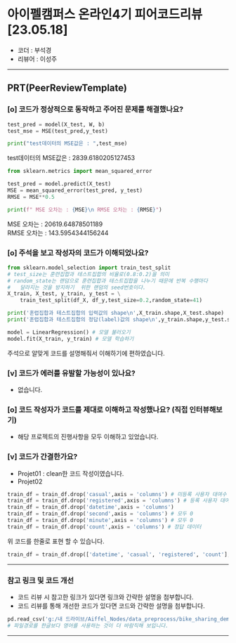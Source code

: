 # 아이펠캠퍼스 온라인4기 피어코드리뷰 [23.05.18]

- 코더 : 부석경
- 리뷰어 : 이성주

---------------------------------------------
## **PRT(PeerReviewTemplate)**

### **[o] 코드가 정상적으로 동작하고 주어진 문제를 해결했나요?**

``` python
test_pred = model(X_test, W, b)
test_mse = MSE(test_pred,y_test)

print("test데이터의 MSE값은 : ",test_mse)
```
test데이터의 MSE값은 :  2839.6180205127453

```python
from sklearn.metrics import mean_squared_error

test_pred = model.predict(X_test)
MSE = mean_squared_error(test_pred, y_test)
RMSE = MSE**0.5

print(f" MSE 오차는 : {MSE}\n RMSE 오차는 : {RMSE}")
```
 MSE 오차는 : 20619.64878501189   
 RMSE 오차는 : 143.5954344156244

### **[o] 주석을 보고 작성자의 코드가 이해되었나요?**
``` python
from sklearn.model_selection import train_test_split
# test_size는 훈련집합과 테스트집합의 비율로(0.8:0.2)을 의미
# random_state는 랜덤으로 훈련집합과 테스트집합을 나누기 때문에 반복 수행마다 
#   달라지는 것을 방지하기  위한 랜덤의 seed번호이다. 
X_train, X_test, y_train, y_test = \
    train_test_split(df_X, df_y,test_size=0.2,random_state=41)

print('훈렵집합과 테스트집합의 입력값의 shape\n',X_train.shape,X_test.shape)
print('훈렵집합과 테스트집합의 정답(label)값의 shape\n',y_train.shape,y_test.shape)
```
``` python
model = LinearRegression() # 모델 불러오기
model.fit(X_train, y_train) # 모델 학습하기
```
주석으로 알맞게 코드를 설명해줘서 이해하기에 편하였습니다.
### **[v] 코드가 에러를 유발할 가능성이 있나요?**
+ 없습니다.

### **[o] 코드 작성자가 코드를 제대로 이해하고 작성했나요?** (직접 인터뷰해보기)
+ 해당 프로젝트의 진행사항을 모두 이해하고 있었습니다.
### **[v] 코드가 간결한가요?**
+ Projet01 : clean한 코드 작성이였습니다.
+ Projet02 
``` python
train_df = train_df.drop('casual',axis = 'columns') # 미등록 사용자 대여수
train_df = train_df.drop('registered',axis = 'columns') # 등록 사용자 대여수
train_df = train_df.drop('datetime',axis = 'columns') 
train_df = train_df.drop('second',axis = 'columns') # 모두 0
train_df = train_df.drop('minute',axis = 'columns') # 모두 0
train_df = train_df.drop('count',axis = 'columns') # 정답 데이터
```
 위 코드를 한줄로 표현 할 수 있습니다. 
``` python
train_df = train_df.drop(['datetime', 'casual', 'registered', 'count'], axis=1)
```

----------------------------------------------
### **참고 링크 및 코드 개선**
* 코드 리뷰 시 참고한 링크가 있다면 링크와 간략한 설명을 첨부합니다.
* 코드 리뷰를 통해 개선한 코드가 있다면 코드와 간략한 설명을 첨부합니다.
``` python
pd.read_csv('g:/내 드라이브/Aiffel_Nodes/data_preprocess/bike_sharing_demand/train.csv')
# 파일경로를 한글보다 영어를 사용하는 것이 더 바람직해 보입니다.
```
----------------------------------------------
